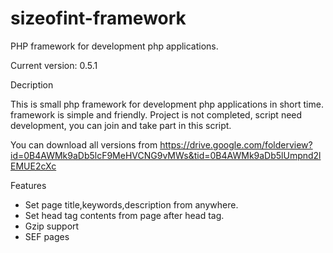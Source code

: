 sizeofint-framework
===================

PHP framework for development php applications.

Current version: 0.5.1


Decription

This is small php framework for development php applications in short time. framework is simple and friendly. Project is not completed, script need development, you can join and take part in this script.


You can download all versions from https://drive.google.com/folderview?id=0B4AWMk9aDb5lcF9MeHVCNG9vMWs&tid=0B4AWMk9aDb5lUmpnd2lEMUE2cXc



Features
* Set page title,keywords,description from anywhere.
* Set head tag contents from page after head tag.
* Gzip support
* SEF pages
